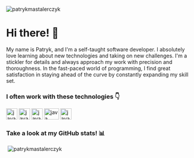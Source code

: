 <p align="left"> <img src="https://komarev.com/ghpvc/?username=patrykmastalerczyk&label=Profile%20views&color=0e75b6&style=flat" alt="patrykmastalerczyk" /> </p>

<h1 align="left">Hi there! 👋</h1> 
<p>My name is Patryk, and I'm a self-taught software developer. I absolutely love learning about new technologies and taking on new challenges. I'm a stickler for details and always approach my work with precision and thoroughness. In the fast-paced world of programming, I find great satisfaction in staying ahead of the curve by constantly expanding my skill set.</p>

<h3>I often work with these technologies 👇</h3>
<p>
<img src="https://i.imgur.com/F3ae3cS.png" alt="java" width="30" height="30"/>
<img src="https://i.imgur.com/cWxRWyS.png" alt="java" width="30" height="30"/>
<img src="https://i.imgur.com/HqE4pgv.png" alt="java" width="30" height="30"/>
<img src="https://i.imgur.com/i6gOy7d.png" alt="java" width="40" height="30"/>
<img src="https://i.imgur.com/4l66OCO.png" alt="java" width="30" height="30"/>
</p>

<h3>Take a look at my GitHub stats! 📊</h3>
<p>&nbsp;<img align="center" src="https://github-readme-stats.vercel.app/api?username=patrykmastalerczyk&show_icons=true&locale=en" alt="patrykmastalerczyk" /></p>

